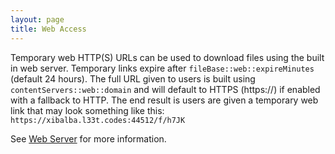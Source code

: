 ```yaml
---
layout: page
title: Web Access
---
```

Temporary web HTTP(S) URLs can be used to download files using the built in web server. Temporary links
expire after `fileBase::web::expireMinutes` (default 24 hours). The full URL given to users is built
using `contentServers::web::domain` and will default to HTTPS (https://) if enabled with a fallback to
HTTP. The end result is users are given a temporary web link that may look something like this:
`https://xibalba.l33t.codes:44512/f/h7JK`

See [Web Server](../servers/web-server.md) for more information.
